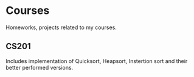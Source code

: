 # Courses
Homeworks, projects related to my courses.  

## CS201  
Includes implementation of Quicksort, Heapsort, Instertion sort and their better performed versions.   
